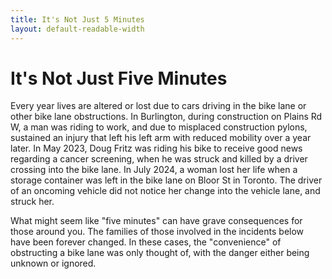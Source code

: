 ```yaml
---
title: It's Not Just 5 Minutes
layout: default-readable-width
---
```


# It's Not Just Five Minutes
Every year lives are altered or lost due to cars driving in the bike lane or other bike lane obstructions. In Burlington, during construction on Plains Rd W, a man was riding to work, and due to misplaced construction pylons, sustained an injury that left his left arm with reduced mobility over a year later. In May 2023, Doug Fritz was riding his bike to receive good news regarding a cancer screening, when he was struck and killed by a driver crossing into the bike lane. In July 2024, a woman lost her life when a storage container was left in the bike lane on Bloor St in Toronto. The driver of an oncoming vehicle did not notice her change into the vehicle lane, and struck her. 

What might seem like "five minutes" can have grave consequences for those around you. The families of those involved in the incidents below have been forever changed. In these cases, the "convenience" of obstructing a bike lane was only thought of, with the danger either being unknown or ignored. 

